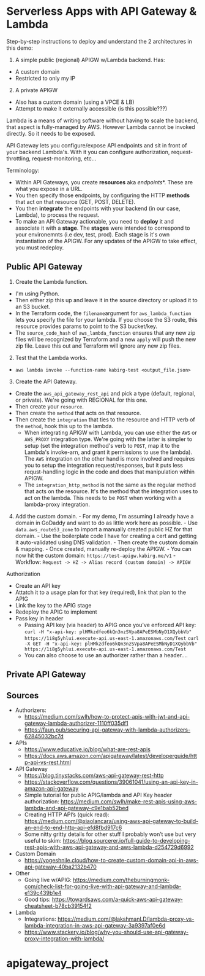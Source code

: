 # Serverless Apps with API Gateway & Lambda

Step-by-step instructions to deploy and understand the 2 architectures in this demo:

1. A simple public (regional) APIGW w/Lambda backend. Has:
  - A custom domain
  - Restricted to only my IP
2. A private APIGW
  - Also has a custom domain (using a VPCE & LB)
  - Attempt to make it externally accessible (is this possible???)


Lambda is a means of writing software without having to scale the backend, that aspect is fully-managed by AWS. However Lambda cannot be invoked directly. So it needs to be exposed.

API Gateway lets you configure/expose API endpoints and sit in front of your backend Lambda's. With it you can configure authorization, request-throttling, request-monitoring, etc...

Terminology:
- Within API Gateways, you create **resources** aka *endpoints**. These are what you expose in a URL.
- You then specify those endpoints, by configuring the HTTP **methods** that act on that resource (GET, POST, DELETE).
- You then **integrate** the endpoints with your backend (in our case, Lambda), to process the request.
- To make an API Gateway actionable, you need to **deploy** it and associate it with a **stage**. The **stages** were intended to correspond to your environemnts (i.e dev, test, prod). Each stage is it's own instantiation of the APIGW. For any updates of the APIGW to take effect, you must redeploy.


## Public API Gateway

1. Create the Lambda function.
  - I'm using Python.
  - Then either zip this up and leave it in the source directory or upload it to an S3 bucket.
  - In the Terraform code, the `filename`argument for `aws_lambda_function` lets you specify the file for your lambda. If you choose the S3 route, this resource provides params to point to the S3 bucket/key.
  - The `source_code_hash` of `aws_lambda_function` ensures that any new zip files will be recognized by Terraform and a new `apply` will push the new zip file. Leave this out and Terraform will ignore any new zip files.
2. Test that the Lambda works.
  - `aws lambda invoke --function-name kabirg-test <output_file.json>`
3. Create the API Gateway.
  - Create the `aws_api_gateway_rest_api` and pick a type (default, regional, or private). We're going with REGIONAL for this one.
  - Then create your `resource`.
  - Then create the `method` that acts on that resource.
  - Then create the `integration` that ties to the resource and HTTP verb of the `method`, hook this up to the lambda.
    - When integrating APIGW with Lambda, you can use either the `AWS` or `AWS_PROXY` integration type. We're going with the latter is simpler to setup (set the integration method's verb to `POST`, map it to the Lambda's invoke-arn, and grant it permissions to use the lambda). The `AWS` integration on the other hand is more involved and requires you to setup the integration request/responses, but it puts less requst-handling logic in the code and does that manipulation within APIGW.
    - The `integration_http_method` is not the same as the regular method that acts on the resource. It's the method that the integration uses to act on the lambda. This needs to be `POST` when working with a lambda-proxy integration.
  4. Add the custom domain.
    - For my demo, I'm assuming I already have a domain in GoDaddy and want to do as little work here as possible.
    - Use `data.aws_route53_zone` to import a manually created public HZ for that domain.
    - Use the boilerplate code I have for creating a cert and getting it auto-validated using DNS validation.
    - Then create the custom domain & mapping.
    - Once created, manually re-deploy the APIGW.
    - You can now hit the custom domain:
    `https://test-apigw.kabirg.me/v1`
    - Workflow: `Request -> HZ -> Alias record (custom domain) -> APIGW`



Authorization
- Create an API key
- Attatch it to a usage plan for that key (required), link that plan to the APIG
- Link the key to the APIG stage
- Redeploy the APIG to implement
- Pass key in header
  - Passing API key (via header) to APIG once you've enforced API key:
  `curl -H "x-api-key: plHMkzdfeo6kQn3nzSVpa8APeESMbNyD1XQybbVb" https://1i8g5yhlui.execute-api.us-east-1.amazonaws.com/Test`
  `curl -X GET -H "x-api-key: plHMkzdfeo6kQn3nzSVpa8APeESMbNyD1XQybbVb" https://1i8g5yhlui.execute-api.us-east-1.amazonaws.com/Test`
  - You can also choose to use an authorizer rather than a header....



## Private API Gateway




## Sources
- Authorizers:
  - https://medium.com/swlh/how-to-protect-apis-with-jwt-and-api-gateway-lambda-authorizer-1110ff035df1
  - https://faun.pub/securing-api-gateway-with-lambda-authorizers-62845032bc7d
- APIs
  - https://www.educative.io/blog/what-are-rest-apis
  - https://docs.aws.amazon.com/apigateway/latest/developerguide/http-api-vs-rest.html
- API Gateway
  - https://blog.tinystacks.com/aws-api-gateway-rest-http
  - https://stackoverflow.com/questions/39061041/using-an-api-key-in-amazon-api-gateway
  - Simple tutorial for public APIG/lambda and API Key header authorization: https://medium.com/swlh/make-rest-apis-using-aws-lambda-and-api-gateway-c9e1bab52bed
  - Creating HTTP API’s (quick read): https://medium.com/@xiaolancara/using-aws-api-gateway-to-build-an-end-to-end-http-api-efd8fbd917c6
  - Some nitty gritty details for other stuff I probably won’t use but very useful to skim: https://blog.sourcerer.io/full-guide-to-developing-rest-apis-with-aws-api-gateway-and-aws-lambda-d254729d6992
- Custom Domain
  - https://yogeshnile.cloud/how-to-create-custom-domain-api-in-aws-api-gateway-40ba2132b470
- Other
  - Going live w/APIG: https://medium.com/theburningmonk-com/check-list-for-going-live-with-api-gateway-and-lambda-e139c439b1e4
  - Good tips: https://towardsaws.com/a-quick-aws-api-gateway-cheatsheet-b78cb39154f2
- Lambda
  - Integrations: https://medium.com/@lakshmanLD/lambda-proxy-vs-lambda-integration-in-aws-api-gateway-3a9397af0e6d
  - https://www.stackery.io/blog/why-you-should-use-api-gateway-proxy-integration-with-lambda/
# apigateway_project
